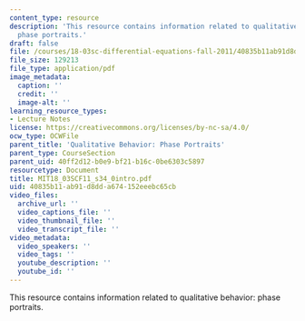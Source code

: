 ```yaml
---
content_type: resource
description: 'This resource contains information related to qualitative behavior:
  phase portraits.'
draft: false
file: /courses/18-03sc-differential-equations-fall-2011/40835b11ab91d8dda674152eeebc65cb_MIT18_03SCF11_s34_0intro.pdf
file_size: 129213
file_type: application/pdf
image_metadata:
  caption: ''
  credit: ''
  image-alt: ''
learning_resource_types:
- Lecture Notes
license: https://creativecommons.org/licenses/by-nc-sa/4.0/
ocw_type: OCWFile
parent_title: 'Qualitative Behavior: Phase Portraits'
parent_type: CourseSection
parent_uid: 40ff2d12-b0e9-bf21-b16c-0be6303c5897
resourcetype: Document
title: MIT18_03SCF11_s34_0intro.pdf
uid: 40835b11-ab91-d8dd-a674-152eeebc65cb
video_files:
  archive_url: ''
  video_captions_file: ''
  video_thumbnail_file: ''
  video_transcript_file: ''
video_metadata:
  video_speakers: ''
  video_tags: ''
  youtube_description: ''
  youtube_id: ''
---
```

This resource contains information related to qualitative behavior: phase portraits.